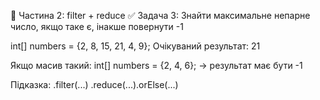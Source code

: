 🔹 Частина 2: filter + reduce
✅ Задача 3: Знайти максимальне непарне число, якщо таке є, інакше повернути -1

int[] numbers = {2, 8, 15, 21, 4, 9};
Очікуваний результат:
21

Якщо масив такий:
int[] numbers = {2, 4, 6};
→ результат має бути -1

Підказка:
.filter(...)
.reduce(...).orElse(...)